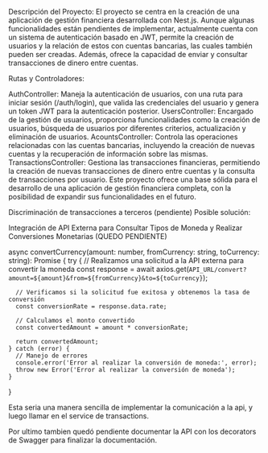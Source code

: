 Descripción del Proyecto:
El proyecto se centra en la creación de una aplicación de gestión financiera desarrollada con Nest.js. Aunque algunas funcionalidades están pendientes de implementar, actualmente cuenta con un sistema de autenticación basado en JWT, permite la creación de usuarios y la relación de estos con cuentas bancarias, las cuales también pueden ser creadas. Además, ofrece la capacidad de enviar y consultar transacciones de dinero entre cuentas.

Rutas y Controladores:

AuthController: Maneja la autenticación de usuarios, con una ruta para iniciar sesión (/auth/login), que valida las credenciales del usuario y genera un token JWT para la autenticación posterior.
UsersController: Encargado de la gestión de usuarios, proporciona funcionalidades como la creación de usuarios, búsqueda de usuarios por diferentes criterios, actualización y eliminación de usuarios.
AcountsController: Controla las operaciones relacionadas con las cuentas bancarias, incluyendo la creación de nuevas cuentas y la recuperación de información sobre las mismas.
TransactionsController: Gestiona las transacciones financieras, permitiendo la creación de nuevas transacciones de dinero entre cuentas y la consulta de transacciones por usuario.
Este proyecto ofrece una base sólida para el desarrollo de una aplicación de gestión financiera completa, con la posibilidad de expandir sus funcionalidades en el futuro.


Discriminación de transacciones a terceros (pendiente) 
Posible solución:

Integración de API Externa para Consultar Tipos de Moneda y Realizar Conversiones Monetarias (QUEDO PENDIENTE)

 async convertCurrency(amount: number, fromCurrency: string, toCurrency: string): Promise<number> {
    try {
      // Realizamos una solicitud a la API externa para convertir la moneda
      const response = await axios.get(`API_URL/convert?amount=${amount}&from=${fromCurrency}&to=${toCurrency}`);

      // Verificamos si la solicitud fue exitosa y obtenemos la tasa de conversión
      const conversionRate = response.data.rate;

      // Calculamos el monto convertido
      const convertedAmount = amount * conversionRate;

      return convertedAmount;
    } catch (error) {
      // Manejo de errores
      console.error('Error al realizar la conversión de moneda:', error);
      throw new Error('Error al realizar la conversión de moneda');
    }
  }

  Esta seria una manera sencilla de implementar la comunicación a la api, y luego llamar en el service de transactions.



  Por ultimo tambien quedó pendiente documentar la API con los decorators de Swagger para finalizar la documentación. 